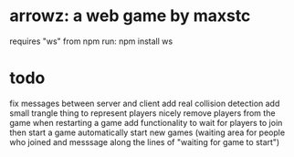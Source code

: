 # arrowz: a web game by maxstc
requires "ws" from npm
run: npm install ws

# todo
fix messages between server and client
add real collision detection
add small trangle thing to represent players
nicely remove players from the game when restarting a game
add functionality to wait for players to join then start a game
automatically start new games (waiting area for people who joined and messsage along the lines of "waiting for game to start")
